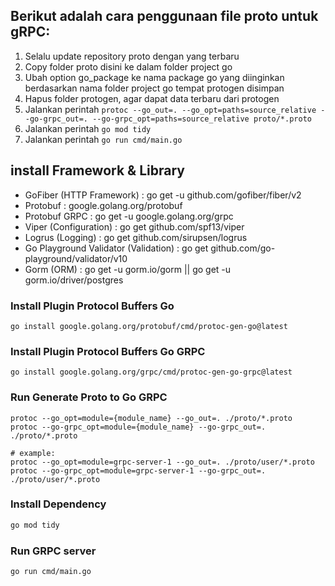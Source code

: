 ## Berikut adalah cara penggunaan file proto untuk gRPC:

1. Selalu update repository proto dengan yang terbaru
2. Copy folder proto disini ke dalam folder project go
3. Ubah option go_package ke nama package go yang diinginkan berdasarkan nama folder project go tempat protogen disimpan
4. Hapus folder protogen, agar dapat data terbaru dari protogen
5. Jalankan perintah `protoc --go_out=. --go_opt=paths=source_relative --go-grpc_out=. --go-grpc_opt=paths=source_relative proto/*.proto`
6. Jalankan perintah `go mod tidy`
7. Jalankan perintah `go run cmd/main.go`

## install Framework & Library

- GoFiber (HTTP Framework) : go get -u github.com/gofiber/fiber/v2
- Protobuf : google.golang.org/protobuf
- Protobuf GRPC : go get -u google.golang.org/grpc
- Viper (Configuration) : go get github.com/spf13/viper
- Logrus (Logging) : go get github.com/sirupsen/logrus
- Go Playground Validator (Validation) : go get github.com/go-playground/validator/v10
- Gorm (ORM) : go get -u gorm.io/gorm || go get -u gorm.io/driver/postgres


### Install Plugin Protocol Buffers Go
```shell
go install google.golang.org/protobuf/cmd/protoc-gen-go@latest
```

### Install Plugin Protocol Buffers Go GRPC

```shell
go install google.golang.org/grpc/cmd/protoc-gen-go-grpc@latest
```

### Run Generate Proto to Go GRPC

```shell
protoc --go_opt=module={module_name} --go_out=. ./proto/*.proto
protoc --go-grpc_opt=module={module_name} --go-grpc_out=. ./proto/*.proto

# example:
protoc --go_opt=module=grpc-server-1 --go_out=. ./proto/user/*.proto
protoc --go-grpc_opt=module=grpc-server-1 --go-grpc_out=. ./proto/user/*.proto
```

### Install Dependency

```bash
go mod tidy
```

### Run GRPC server

```bash
go run cmd/main.go
```